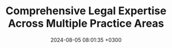 ---
title: Comprehensive Legal Expertise Across Multiple Practice Areas
description: "With nearly 20 years of legal experience spanning civil litigation, employment law, immigration, business law, and civil rights across Texas, New York, and Washington, D.C., Lisa Guerra offers unparalleled legal expertise and a proven ability to navigate complex cases with a thoughtful, client-focused approach."
date: 2024-08-05 08:01:35 +0300
label: Legal Services
image: /images/CDMX Estadio 4.JPG

---